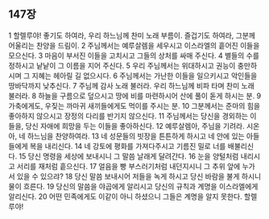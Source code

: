 ## 147장
1 할렐루야! 좋기도 하여라, 우리 하느님께 찬미 노래 부름이. 즐겁기도 하여라, 그분께 어울리는 찬양을 드림이.
2 주님께서는 예루살렘을 세우시고 이스라엘의 흩어진 이들을 모으신다.
3 마음이 부서진 이들을 고치시고 그들의 상처를 싸매 주신다.
4 별들의 수를 정하시고 낱낱이 그 이름을 지어 주신다.
5 우리 주님께서는 위대하시고 권능이 충만하시며 그 지혜는 헤아릴 길 없으시다.
6 주님께서는 가난한 이들을 일으키시고 악인들을 땅바닥까지 낮추신다.
7 주님께 감사 노래 불러라. 우리 하느님께 비파 타며 찬미 노래 불러라.
8 하늘을 구름으로 덮으시고 땅에 비를 마련하시어 산에 풀이 돋게 하시는 분.
9 가축에게도, 우짖는 까마귀 새끼들에게도 먹이를 주시는 분.
10 그분께서는 준마의 힘을 좋아하지 않으시고 장정의 다리를 반기지 않으신다.
11 주님께서는 당신을 경외하는 이들을, 당신 자애에 희망을 두는 이들을 좋아하신다.
12 예루살렘아, 주님을 기려라. 시온아, 네 하느님을 찬양하여라.
13 네 성문들의 빗장을 튼튼하게 하시고 네 안에 있는 아들들에게 복을 내리신다.
14 네 강토에 평화를 가져다주시고 기름진 밀로 너를 배불리신다.
15 당신 명령을 세상에 보내시니 그 말씀 날래게 달려간다.
16 눈을 양털처럼 내리시고 서리를 재처럼 흩으신다.
17 얼음을 빵 부스러기처럼 내던지시니 그 추위 앞에 누가 서 있을 수 있으랴?
18 당신 말씀 보내시어 저들을 녹게 하시고 당신 바람을 불게 하시니 물이 흐른다.
19 당신의 말씀을 야곱에게 알리시고 당신의 규칙과 계명을 이스라엘에게 알리신다.
20 어떤 민족에게도 이같이 아니 하셨으니 그들은 계명을 알지 못한다. 할렐루야!
